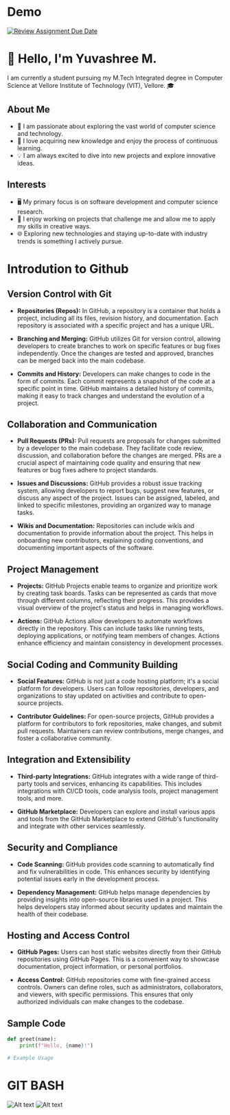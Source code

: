 # Demo
[![Review Assignment Due Date](https://classroom.github.com/assets/deadline-readme-button-24ddc0f5d75046c5622901739e7c5dd533143b0c8e959d652212380cedb1ea36.svg)](https://classroom.github.com/a/NR3KPB05)
# 👋 Hello, I'm Yuvashree M.

I am currently a student pursuing my M.Tech Integrated degree in Computer Science at Vellore Institute of Technology (VIT), Vellore. 🎓

## About Me

- 🔭 I am passionate about exploring the vast world of computer science and technology.
- 🌱 I love acquiring new knowledge and enjoy the process of continuous learning.
- 💡 I am always excited to dive into new projects and explore innovative ideas.

## Interests

- 🖥️ My primary focus is on software development and computer science research.
- 🚀 I enjoy working on projects that challenge me and allow me to apply my skills in creative ways.
- 🌐 Exploring new technologies and staying up-to-date with industry trends is something I actively pursue.


# Introdution to Github

## Version Control with Git

- **Repositories (Repos):** In GitHub, a repository is a container that holds a project, including all its files, revision history, and documentation. Each repository is associated with a specific project and has a unique URL.

- **Branching and Merging:** GitHub utilizes Git for version control, allowing developers to create branches to work on specific features or bug fixes independently. Once the changes are tested and approved, branches can be merged back into the main codebase.

- **Commits and History:** Developers can make changes to code in the form of commits. Each commit represents a snapshot of the code at a specific point in time. GitHub maintains a detailed history of commits, making it easy to track changes and understand the evolution of a project.

## Collaboration and Communication

- **Pull Requests (PRs):** Pull requests are proposals for changes submitted by a developer to the main codebase. They facilitate code review, discussion, and collaboration before the changes are merged. PRs are a crucial aspect of maintaining code quality and ensuring that new features or bug fixes adhere to project standards.

- **Issues and Discussions:** GitHub provides a robust issue tracking system, allowing developers to report bugs, suggest new features, or discuss any aspect of the project. Issues can be assigned, labeled, and linked to specific milestones, providing an organized way to manage tasks.

- **Wikis and Documentation:** Repositories can include wikis and documentation to provide information about the project. This helps in onboarding new contributors, explaining coding conventions, and documenting important aspects of the software.
## Project Management

- **Projects:** GitHub Projects enable teams to organize and prioritize work by creating task boards. Tasks can be represented as cards that move through different columns, reflecting their progress. This provides a visual overview of the project's status and helps in managing workflows.

- **Actions:** GitHub Actions allow developers to automate workflows directly in the repository. This can include tasks like running tests, deploying applications, or notifying team members of changes. Actions enhance efficiency and maintain consistency in development processes.

## Social Coding and Community Building

- **Social Features:** GitHub is not just a code hosting platform; it's a social platform for developers. Users can follow repositories, developers, and organizations to stay updated on activities and contribute to open-source projects.

- **Contributor Guidelines:** For open-source projects, GitHub provides a platform for contributors to fork repositories, make changes, and submit pull requests. Maintainers can review contributions, merge changes, and foster a collaborative community.

## Integration and Extensibility

- **Third-party Integrations:** GitHub integrates with a wide range of third-party tools and services, enhancing its capabilities. This includes integrations with CI/CD tools, code analysis tools, project management tools, and more.

- **GitHub Marketplace:** Developers can explore and install various apps and tools from the GitHub Marketplace to extend GitHub's functionality and integrate with other services seamlessly.

## Security and Compliance

- **Code Scanning:** GitHub provides code scanning to automatically find and fix vulnerabilities in code. This enhances security by identifying potential issues early in the development process.

- **Dependency Management:** GitHub helps manage dependencies by providing insights into open-source libraries used in a project. This helps developers stay informed about security updates and maintain the health of their codebase.

## Hosting and Access Control

- **GitHub Pages:** Users can host static websites directly from their GitHub repositories using GitHub Pages. This is a convenient way to showcase documentation, project information, or personal portfolios.

- **Access Control:** GitHub repositories come with fine-grained access controls. Owners can define roles, such as administrators, collaborators, and viewers, with specific permissions. This ensures that only authorized individuals can make changes to the codebase.


## Sample Code

```python
def greet(name):
    print(f"Hello, {name}!")

# Example Usage


```

# GIT BASH 
![Alt text](image.png)
![Alt text](image-1.png)
